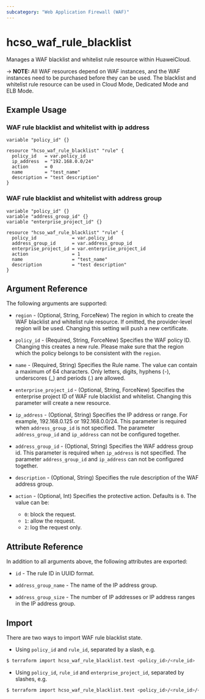 ```yaml
---
subcategory: "Web Application Firewall (WAF)"
---
```


# hcso_waf_rule_blacklist

Manages a WAF blacklist and whitelist rule resource within HuaweiCloud.

-> **NOTE:** All WAF resources depend on WAF instances, and the WAF instances need to be purchased before they can be
used. The blacklist and whitelist rule resource can be used in Cloud Mode, Dedicated Mode and ELB Mode.

## Example Usage

### WAF rule blacklist and whitelist with ip address

```hcl
variable "policy_id" {}

resource "hcso_waf_rule_blacklist" "rule" {
  policy_id   = var.policy_id
  ip_address  = "192.168.0.0/24"
  action      = 0
  name        = "test_name"
  description = "test description"
}
```

### WAF rule blacklist and whitelist with address group

```hcl
variable "policy_id" {}
variable "address_group_id" {}
variable "enterprise_project_id" {}

resource "hcso_waf_rule_blacklist" "rule" {
  policy_id             = var.policy_id
  address_group_id      = var.address_group_id
  enterprise_project_id = var.enterprise_project_id
  action                = 1
  name                  = "test_name"
  description           = "test description"
}
```

## Argument Reference

The following arguments are supported:

* `region` - (Optional, String, ForceNew) The region in which to create the WAF blacklist and whitelist rule resource.
  If omitted, the provider-level region will be used. Changing this setting will push a new certificate.

* `policy_id` - (Required, String, ForceNew) Specifies the WAF policy ID. Changing this creates a new rule. Please make
  sure that the region which the policy belongs to be consistent with the `region`.

* `name` - (Required, String) Specifies the Rule name. The value can contain a maximum of 64 characters.
  Only letters, digits, hyphens (-), underscores (_) and periods (.) are allowed.

* `enterprise_project_id` - (Optional, String, ForceNew) Specifies the enterprise project ID of WAF rule blacklist
  and whitelist. Changing this parameter will create a new resource.

* `ip_address` - (Optional, String) Specifies the IP address or range. For example, 192.168.0.125 or 192.168.0.0/24.
  This parameter is required when `address_group_id` is not specified. The parameter `address_group_id` and `ip_address`
  can not be configured together.

* `address_group_id` - (Optional, String) Specifies the WAF address group id.
  This parameter is required when `ip_address` is not specified. The parameter `address_group_id` and `ip_address`
  can not be configured together.

* `description` - (Optional, String) Specifies the rule description of the WAF address group.

* `action` - (Optional, Int) Specifies the protective action. Defaults is `0`. The value can be:
  + `0`: block the request.
  + `1`: allow the request.
  + `2`: log the request only.

## Attribute Reference

In addition to all arguments above, the following attributes are exported:

* `id` - The rule ID in UUID format.

* `address_group_name` - The name of the IP address group.

* `address_group_size` - The number of IP addresses or IP address ranges in the IP address group.

## Import

There are two ways to import WAF rule blacklist state.

* Using `policy_id` and `rule_id`, separated by a slash, e.g.

```bash
$ terraform import hcso_waf_rule_blacklist.test <policy_id>/<rule_id>
```

* Using `policy_id`, `rule_id` and `enterprise_project_id`, separated by slashes, e.g.

```bash
$ terraform import hcso_waf_rule_blacklist.test <policy_id>/<rule_id>/<enterprise_project_id>
```
